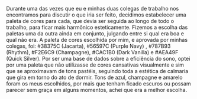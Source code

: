 Durante uma das vezes que eu e minhas duas colegas de trabalho nos encontramos para discutir o que iria ser feito, decidimos estabelecer uma paleta de cores para cada, que devia ser seguida ao longo de todo o trabalho, para ficar mais harmônico esteticamente. Fizemos a escolha das paletas uma da outra ainda em conjunto, julgando entre si qual era boa e qual não era. A paleta de cores escolhida por mim, e aprovada por minhas colegas, foi: #38375C (Jacarta), #56597C (Purple Navy) , #787B93 (Rhythm), #F2E6C9 (Champagne), #CAC1B0 (Dark Vanilla) e #AEA49F (Quick Silver). 
Por ser uma base de dados sobre a eficiência do sono, optei por uma paleta que não utilizasse de cores 
cansativas visualmente e sim que se aproximavam de tons pastéis, seguindo toda a estética de calmaria que gira em torno do ato de dormir.
Tons de azul, champagne e amarelo foram os meus escolhidos, por mais que tenham ficado escuros ou possam parecer sem graça em
alguns momentos, achei que era a melhor escolha.
